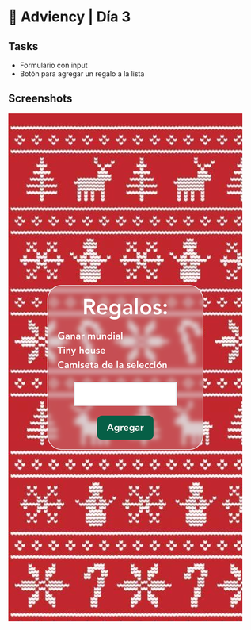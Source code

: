 # 🎄 Adviency | Día 3

## Tasks

- Formulario con input
- Botón para agregar un regalo a la lista

## Screenshots

![App Screenshot](./src/assets/screenshot-dia-3.png)
